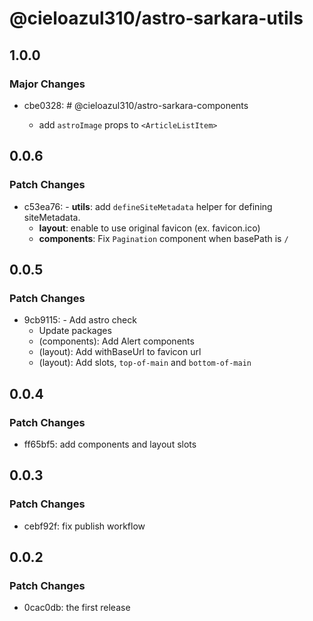 # @cieloazul310/astro-sarkara-utils

## 1.0.0

### Major Changes

- cbe0328: # @cieloazul310/astro-sarkara-components

  - add `astroImage` props to `<ArticleListItem>`

## 0.0.6

### Patch Changes

- c53ea76: - **utils**: add `defineSiteMetadata` helper for defining siteMetadata.
  - **layout**: enable to use original favicon (ex. favicon.ico)
  - **components**: Fix `Pagination` component when basePath is `/`

## 0.0.5

### Patch Changes

- 9cb9115: - Add astro check
  - Update packages
  - (components): Add Alert components
  - (layout): Add withBaseUrl to favicon url
  - (layout): Add slots, `top-of-main` and `bottom-of-main`

## 0.0.4

### Patch Changes

- ff65bf5: add components and layout slots

## 0.0.3

### Patch Changes

- cebf92f: fix publish workflow

## 0.0.2

### Patch Changes

- 0cac0db: the first release
